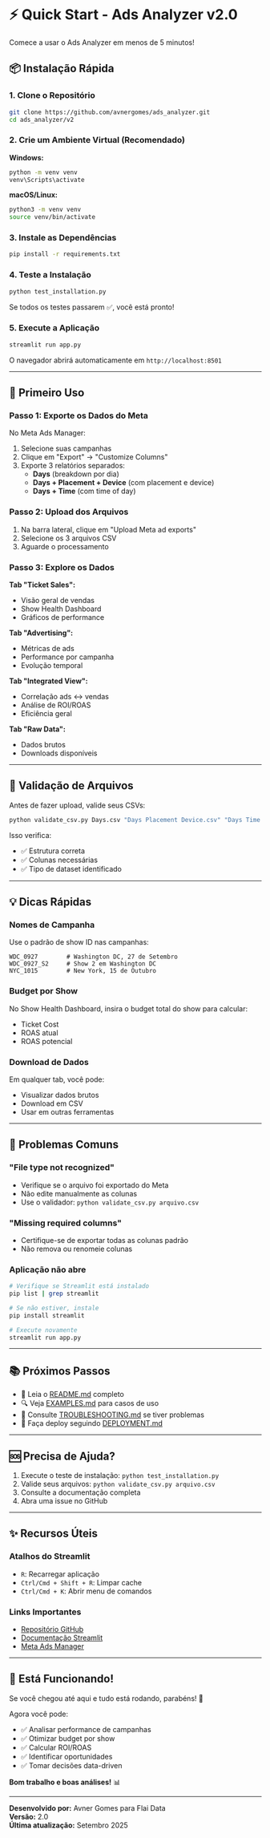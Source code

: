 # ⚡ Quick Start - Ads Analyzer v2.0

Comece a usar o Ads Analyzer em menos de 5 minutos!

## 📦 Instalação Rápida

### 1. Clone o Repositório

```bash
git clone https://github.com/avnergomes/ads_analyzer.git
cd ads_analyzer/v2
```

### 2. Crie um Ambiente Virtual (Recomendado)

**Windows:**
```bash
python -m venv venv
venv\Scripts\activate
```

**macOS/Linux:**
```bash
python3 -m venv venv
source venv/bin/activate
```

### 3. Instale as Dependências

```bash
pip install -r requirements.txt
```

### 4. Teste a Instalação

```bash
python test_installation.py
```

Se todos os testes passarem ✅, você está pronto!

### 5. Execute a Aplicação

```bash
streamlit run app.py
```

O navegador abrirá automaticamente em `http://localhost:8501`

---

## 🎯 Primeiro Uso

### Passo 1: Exporte os Dados do Meta

No Meta Ads Manager:

1. Selecione suas campanhas
2. Clique em "Export" → "Customize Columns"
3. Exporte 3 relatórios separados:
   - **Days** (breakdown por dia)
   - **Days + Placement + Device** (com placement e device)
   - **Days + Time** (com time of day)

### Passo 2: Upload dos Arquivos

1. Na barra lateral, clique em "Upload Meta ad exports"
2. Selecione os 3 arquivos CSV
3. Aguarde o processamento

### Passo 3: Explore os Dados

**Tab "Ticket Sales":**
- Visão geral de vendas
- Show Health Dashboard
- Gráficos de performance

**Tab "Advertising":**
- Métricas de ads
- Performance por campanha
- Evolução temporal

**Tab "Integrated View":**
- Correlação ads ↔ vendas
- Análise de ROI/ROAS
- Eficiência geral

**Tab "Raw Data":**
- Dados brutos
- Downloads disponíveis

---

## 🔧 Validação de Arquivos

Antes de fazer upload, valide seus CSVs:

```bash
python validate_csv.py Days.csv "Days Placement Device.csv" "Days Time.csv"
```

Isso verifica:
- ✅ Estrutura correta
- ✅ Colunas necessárias
- ✅ Tipo de dataset identificado

---

## 💡 Dicas Rápidas

### Nomes de Campanha
Use o padrão de show ID nas campanhas:
```
WDC_0927        # Washington DC, 27 de Setembro
WDC_0927_S2     # Show 2 em Washington DC
NYC_1015        # New York, 15 de Outubro
```

### Budget por Show
No Show Health Dashboard, insira o budget total do show para calcular:
- Ticket Cost
- ROAS atual
- ROAS potencial

### Download de Dados
Em qualquer tab, você pode:
- Visualizar dados brutos
- Download em CSV
- Usar em outras ferramentas

---

## 🚨 Problemas Comuns

### "File type not recognized"
- Verifique se o arquivo foi exportado do Meta
- Não edite manualmente as colunas
- Use o validador: `python validate_csv.py arquivo.csv`

### "Missing required columns"
- Certifique-se de exportar todas as colunas padrão
- Não remova ou renomeie colunas

### Aplicação não abre
```bash
# Verifique se Streamlit está instalado
pip list | grep streamlit

# Se não estiver, instale
pip install streamlit

# Execute novamente
streamlit run app.py
```

---

## 📚 Próximos Passos

- 📖 Leia o [README.md](README.md) completo
- 🔍 Veja [EXAMPLES.md](EXAMPLES.md) para casos de uso
- 🐛 Consulte [TROUBLESHOOTING.md](TROUBLESHOOTING.md) se tiver problemas
- 🚀 Faça deploy seguindo [DEPLOYMENT.md](DEPLOYMENT.md)

---

## 🆘 Precisa de Ajuda?

1. Execute o teste de instalação: `python test_installation.py`
2. Valide seus arquivos: `python validate_csv.py arquivo.csv`
3. Consulte a documentação completa
4. Abra uma issue no GitHub

---

## ✨ Recursos Úteis

### Atalhos do Streamlit
- `R`: Recarregar aplicação
- `Ctrl/Cmd + Shift + R`: Limpar cache
- `Ctrl/Cmd + K`: Abrir menu de comandos

### Links Importantes
- [Repositório GitHub](https://github.com/avnergomes/ads_analyzer)
- [Documentação Streamlit](https://docs.streamlit.io)
- [Meta Ads Manager](https://business.facebook.com/adsmanager)

---

## 🎉 Está Funcionando!

Se você chegou até aqui e tudo está rodando, parabéns! 🎊

Agora você pode:
- ✅ Analisar performance de campanhas
- ✅ Otimizar budget por show
- ✅ Calcular ROI/ROAS
- ✅ Identificar oportunidades
- ✅ Tomar decisões data-driven

**Bom trabalho e boas análises!** 📊

---

**Desenvolvido por:** Avner Gomes para Flai Data  
**Versão:** 2.0  
**Última atualização:** Setembro 2025
